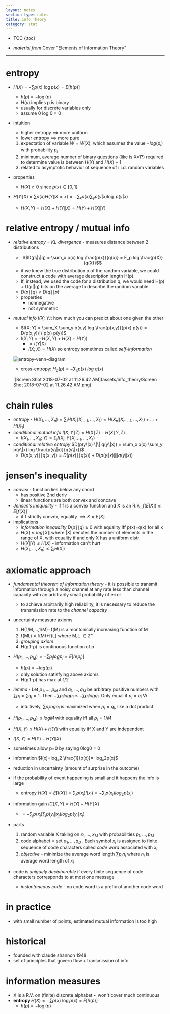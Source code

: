 ```yaml
---
layout: notes
section-type: notes
title: info Theory
category: stat
---
```


* TOC
{:toc}

- *material from* Cover "Elements of Information Theory"

---

# entropy

- $H(X) = - \sum p(x) \:\log p(x) = E[h(p)]$
  - $h(p)= - \log(p)$
  - $H(p)$ implies p is binary
  - usually for discrete variables only
  - assume 0 log 0 = 0

- intuition
  - higher entropy $\implies$ more uniform
  - lower entropy $\implies$ more pure
  1. expectation of variable $W=W(X)$, which assumes the value $-log(p_i)$ with probability $p_i$
  2. minimum, average number of binary questions (like is X=1?) required to determine value is between $H(X)$ and $H(X)+1$
  3. related to asymptotic behavior of sequence of i.i.d. random variables

- properties

  - $H(X) \geq 0$ since $p(x) \in [0, 1]$

- $H(Y\|X)=\sum p(x) H(Y\|X=x) =- \sum_x p(x) \sum_y  p(y|x) \log \: p(y|x)$

  - $H(X,Y)=H(X)+H(Y\|X) =H(Y)+H(X\|Y)$

# relative entropy / mutual info

- *relative entropy* = *KL divergence* - measures distance between 2 distributions
  - $$D(p\|\|q) = \sum_x p(x) log \frac{p(x)}{q(x)} = E_p log \frac{p(X)}{q(X)}$$
  - if we knew the true distribution p of the random variable, we could construct a code with average description length H(p). 
  - If, instead, we used the code for a distribution q, we would need H(p) + D(p\|\|q) bits on the average to describe the random variable.
  - $D(p\|\|q) \neq D(q\|\|p)$
  - properties
    - nonnegative
    - not symmetric

- *mutual info I(X; Y)*: how much you can predict about one given the other
  - $I(X; Y) = \sum_X \sum_y p(x,y) log \frac{p(x,y)}{p(x) p(y)} = D(p(x,y)\|\|p(x) p(y))$
  - $I(X; Y) =  -H(X,Y) + H(X) + H(Y))$
    - $=I(Y|X)$
    - $I(X; X) = H(X)$ so entropy sometimes called *self-information*

  ![entropy-venn-diagram](assets/info_theory/entropy-venn-diagram.png)

  - cross-entropy: $H_q(p) = -\sum_x p(x) \: log \: q(x)$

  ![Screen Shot 2018-07-02 at 11.26.42 AM](assets/info_theory/Screen Shot 2018-07-02 at 11.26.42 AM.png)

# chain rules

- *entropy* - $H(X_1, ..., X_n) = \sum_i H(X_i \| X_{i-1}, ..., X_1) = H(X_n \| X_{n-1}, ..., X_1) + ... + H(X_1)$
- *conditional mutual info* $I(X; Y\|Z) = H(X\|Z) - H(X\|Y,Z)$
  - $I(X_1, ..., X_n; Y) = \sum_i I(X_i; Y\|X_{i-1}, ... , X_1)$
- *conditional relative entropy* $D(p(y\|x) \|\| q(y\|x)) = \sum_x p(x) \sum_y p(y\|x) log \frac{p(y\|x)}{q(y\|x)}$
  - $D(p(x, y)\|\|q(x, y)) = D(p(x)\|\|q(x)) + D(p(y\|x)\|\|q(y\|x))$

# jensen's inequality

- *convex* - function lies below any chord
  - has positive 2nd deriv
  - linear functions are both convex and concave
- *Jensen's inequality* - if f is a convex function and X is an R.V., $f(E[X]) \leq E[f(X)]$
  - if f strictly convex, equality $\implies X=E[X]$
- implications
  - *information inequality* $D(p\|\|q) \geq 0$ with equality iff p(x)=q(x) for all x
  - $H(X) \leq log \|X\|$ where \|X\| denotes the number of elements in the range of X, with equality if and only X has a uniform distr
  - $H(X\|Y) \leq H(X)$ - information can't hurt
  - $H(X_1, ..., X_n) \leq \sum_i H(X_i)$

# axiomatic approach
- *fundamental theorem of information theory* - it is possible to transmit information through a noisy channel at any rate less than channel capacity with an arbitrarily small probability of error
  - to achieve arbitrarily high reliability, it is necessary to reduce the transmission rate to the *channel capacity*
- uncertainty measure axioms
  1. H(1/M,...,1/M)=f(M) is a montonically increasing function of M
  2. f(ML) = f(M)+f(L) where M,L $\in \mathbb{Z}^+$
  3. *grouping axiom*
  4. H(p,1-p) is continuous function of p
- $H(p_1,...,p_M) = - \sum p_i log p_i = E[h(p_i)]$
  - $h(p_i)= - log(p_i)$
  - only solution satisfying above axioms
  - H(p,1-p) has max at 1/2
- *lemma* - Let $p_1,...,p_M$ and $q_1,...,q_M$ be arbitrary positive numbers with $\sum p_i = \sum q_i = 1$. Then $-\sum p_i log p_i \leq - \sum p_i log q_i$. Only equal if $p_i = q_i \: \forall i$
  - intuitively, $\sum p_i log q_i$ is maximized when $p_i=q_i$, like a dot product
- $H(p_1,...,p_M) \leq log M$ with equality iff  all $p_i = 1/M$
- $H(X,Y) \leq H(X) + H(Y)$ with equality iff X and Y are independent
- $I(X,Y)=H(Y)-H(Y\|X)$
- sometimes allow p=0 by saying 0log0 = 0
- information $I(x)=log_2 \frac{1}{p(x)}=-log_2p(x)$
- reduction in uncertainty (amount of surprise in the outcome)
- if the probability of event happening is small and it happens the info is large
    - entropy $H(X)=E[I(X)]=\sum_i p(x_i)I(x_i)=-\sum_i p(x_i)log_2 p(x_i)$
- information gain $IG(X,Y)=H(Y)-H(Y\|X)$

    - $=-\sum_j p(x_j) \sum_i p(y_i\|x_j) log_2 p(y_i\|x_j)$
- parts
  1. random variable X taking on $x_1,...,x_M$ with probabilities $p_1,...,p_M$
  2. code alphabet = set $a_1,...,a_D$ . Each symbol $x_i$ is assigned to finite sequence of code characters called *code word* associated with $x_i$
  3. *objective* - minimize the average word length $\sum p_i n_i$ where $n_i$ is average word length of $x_i$
- code is *uniquely decipherable* if every finite sequence of code characters corresponds to at most one message
  - *instantaneous code* - no code word is a prefix of another code word

# in practice

- with small number of points, estimated mutual information is too high

# historical

- founded with claude shannon 1948
- set of principles that govern flow + transmission of info

# information measures

- X is a R.V. on (finite) discrete alphabet ~ won't cover much continuous
- **entropy** $H(X) = - \sum p(x) \:\log p(x) = E[h(p)]$
  - $h(p)= - \log(p)$
